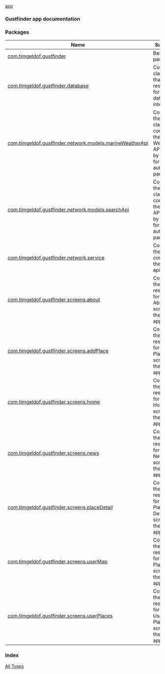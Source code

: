 [app](./index.md)

### Gustfinder app documentation

### Packages

| Name | Summary |
|---|---|
| [com.timgeldof.gustfinder](com.timgeldof.gustfinder/index.md) | Base package |
| [com.timgeldof.gustfinder.database](com.timgeldof.gustfinder.database/index.md) | Contains classes that are responsible for database interaction |
| [com.timgeldof.gustfinder.network.models.marineWeatherApi](com.timgeldof.gustfinder.network.models.marine-weather-api/index.md) | Contains the data classes concerning the Marine Weather API used by moshi for automatic parsing |
| [com.timgeldof.gustfinder.network.models.searchApi](com.timgeldof.gustfinder.network.models.search-api/index.md) | Contains the data classes concerning the Search API used by moshi for automatic parsing |
| [com.timgeldof.gustfinder.network.service](com.timgeldof.gustfinder.network.service/index.md) | Contains the classes concerning the retrofit api service |
| [com.timgeldof.gustfinder.screens.about](com.timgeldof.gustfinder.screens.about/index.md) | Contains the classes responsible for the About screen in the application |
| [com.timgeldof.gustfinder.screens.addPlace](com.timgeldof.gustfinder.screens.add-place/index.md) | Contains the classes responsible for the Add Place screen in the application |
| [com.timgeldof.gustfinder.screens.home](com.timgeldof.gustfinder.screens.home/index.md) | Contains the classes responsible for the Home screen in the application |
| [com.timgeldof.gustfinder.screens.news](com.timgeldof.gustfinder.screens.news/index.md) | Contains the classes responsible for the News screen in the application |
| [com.timgeldof.gustfinder.screens.placeDetail](com.timgeldof.gustfinder.screens.place-detail/index.md) | Contains the classes responsible for the Place Detail screen in the application |
| [com.timgeldof.gustfinder.screens.userMap](com.timgeldof.gustfinder.screens.user-map/index.md) | Contains the classes responsible for the My Places screen in the application |
| [com.timgeldof.gustfinder.screens.userPlaces](com.timgeldof.gustfinder.screens.user-places/index.md) | Contains the classes responsible for the User Places screen in the application |

### Index

[All Types](alltypes/index.md)
